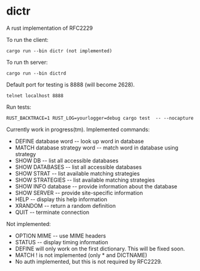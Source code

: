 # dictr

A rust implementation of RFC2229

To run the client:

    cargo run --bin dictr (not implemented)

To run th server:

    cargo run --bin dictrd

Default port for testing is 8888 (will become 2628).

    telnet localhost 8888

Run tests:

    RUST_BACKTRACE=1 RUST_LOG=yourlogger=debug cargo test  -- --nocapture


Currently work in progress(tm).
Implemented commands:

 - DEFINE database word         -- look up word in database
 - MATCH database strategy word -- match word in database using strategy
 - SHOW DB                      -- list all accessible databases
 - SHOW DATABASES               -- list all accessible databases
 - SHOW STRAT                   -- list available matching strategies
 - SHOW STRATEGIES              -- list available matching strategies
 - SHOW INFO database           -- provide information about the database
 - SHOW SERVER                  -- provide site-specific information
 - HELP                         -- display this help information
 - XRANDOM                      -- return a random definition
 - QUIT                         -- terminate connection

Not implemented:
 - OPTION MIME                  -- use MIME headers
 - STATUS                       -- display timing information
 - DEFINE will only work on the first dictionary. This will be fixed soon.
 - MATCH ! is not implemented (only * and DICTNAME)
 - No auth implemented, but this is not required by RFC2229.
